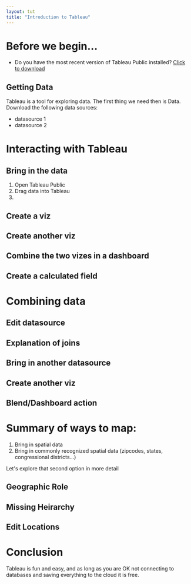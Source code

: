 ```yaml
---
layout: tut
title: "Introduction to Tableau"
---
```


# Before we begin...

* Do you have the most recent version of Tableau Public installed? [Click to download](https://public.tableau.com/s/download?source=cta)

## Getting Data

Tableau is a tool for exploring data. The first thing we need then is Data. Download the following data sources:

* datasource 1
* datasource 2

# Interacting with Tableau

## Bring in the data

1. Open Tableau Public
2. Drag data into Tableau
3. 

## Create a viz

## Create another viz

## Combine the two vizes in a dashboard

## Create a calculated field

# Combining data

## Edit datasource

## Explanation of joins

## Bring in another datasource

## Create another viz

## Blend/Dashboard action

# Summary of ways to map:

1. Bring in spatial data
2. Bring in commonly recognized spatial data (zipcodes, states, congressional districts...)

Let's explore that second option in more detail

## Geographic Role

## Missing Heirarchy

## Edit Locations


# Conclusion

Tableau is fun and easy, and as long as you are OK not connecting to databases and saving everything to the cloud it is free.
